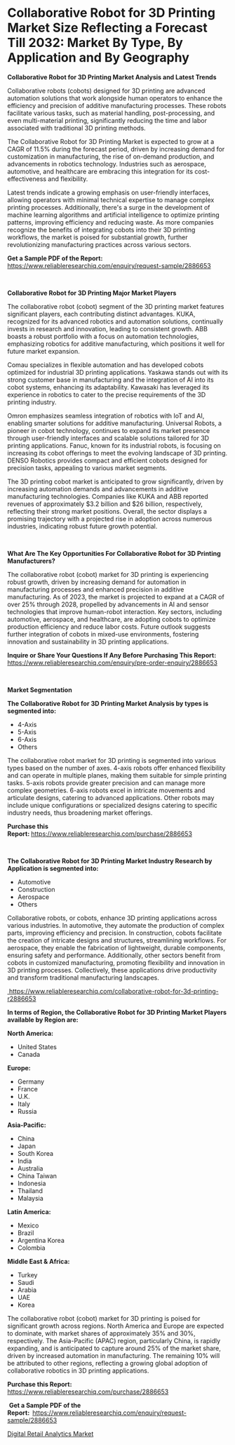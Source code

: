 <p><h1>Collaborative Robot for 3D Printing Market Size Reflecting a Forecast Till 2032: Market By Type, By Application and By Geography</h1></p><p><strong>Collaborative Robot for 3D Printing Market Analysis and Latest Trends</strong></p>
<p><p>Collaborative robots (cobots) designed for 3D printing are advanced automation solutions that work alongside human operators to enhance the efficiency and precision of additive manufacturing processes. These robots facilitate various tasks, such as material handling, post-processing, and even multi-material printing, significantly reducing the time and labor associated with traditional 3D printing methods. </p><p>The Collaborative Robot for 3D Printing Market is expected to grow at a CAGR of 11.5% during the forecast period, driven by increasing demand for customization in manufacturing, the rise of on-demand production, and advancements in robotics technology. Industries such as aerospace, automotive, and healthcare are embracing this integration for its cost-effectiveness and flexibility. </p><p>Latest trends indicate a growing emphasis on user-friendly interfaces, allowing operators with minimal technical expertise to manage complex printing processes. Additionally, there's a surge in the development of machine learning algorithms and artificial intelligence to optimize printing patterns, improving efficiency and reducing waste. As more companies recognize the benefits of integrating cobots into their 3D printing workflows, the market is poised for substantial growth, further revolutionizing manufacturing practices across various sectors.</p></p>
<p><strong>Get a Sample PDF of the Report:&nbsp;</strong> <a href="https://www.reliableresearchiq.com/enquiry/request-sample/2886653?utm_campaign=2456&utm_medium=2&utm_source=Github&utm_content=ia&utm_term=13032025&utm_id=collaborative-robot-for-3d-printing">https://www.reliableresearchiq.com/enquiry/request-sample/2886653</a></p>
<p>&nbsp;</p>
<p><strong>Collaborative Robot for 3D Printing Major Market Players</strong></p>
<p><p>The collaborative robot (cobot) segment of the 3D printing market features significant players, each contributing distinct advantages. KUKA, recognized for its advanced robotics and automation solutions, continually invests in research and innovation, leading to consistent growth. ABB boasts a robust portfolio with a focus on automation technologies, emphasizing robotics for additive manufacturing, which positions it well for future market expansion.</p><p>Comau specializes in flexible automation and has developed cobots optimized for industrial 3D printing applications. Yaskawa stands out with its strong customer base in manufacturing and the integration of AI into its cobot systems, enhancing its adaptability. Kawasaki has leveraged its experience in robotics to cater to the precise requirements of the 3D printing industry.</p><p>Omron emphasizes seamless integration of robotics with IoT and AI, enabling smarter solutions for additive manufacturing. Universal Robots, a pioneer in cobot technology, continues to expand its market presence through user-friendly interfaces and scalable solutions tailored for 3D printing applications. Fanuc, known for its industrial robots, is focusing on increasing its cobot offerings to meet the evolving landscape of 3D printing. DENSO Robotics provides compact and efficient cobots designed for precision tasks, appealing to various market segments.</p><p>The 3D printing cobot market is anticipated to grow significantly, driven by increasing automation demands and advancements in additive manufacturing technologies. Companies like KUKA and ABB reported revenues of approximately $3.2 billion and $26 billion, respectively, reflecting their strong market positions. Overall, the sector displays a promising trajectory with a projected rise in adoption across numerous industries, indicating robust future growth potential.</p></p>
<p>&nbsp;</p>
<p><strong>What Are The Key Opportunities For Collaborative Robot for 3D Printing Manufacturers?</strong></p>
<p><p>The collaborative robot (cobot) market for 3D printing is experiencing robust growth, driven by increasing demand for automation in manufacturing processes and enhanced precision in additive manufacturing. As of 2023, the market is projected to expand at a CAGR of over 25% through 2028, propelled by advancements in AI and sensor technologies that improve human-robot interaction. Key sectors, including automotive, aerospace, and healthcare, are adopting cobots to optimize production efficiency and reduce labor costs. Future outlook suggests further integration of cobots in mixed-use environments, fostering innovation and sustainability in 3D printing applications.</p></p>
<p><strong>Inquire or Share Your Questions If Any Before Purchasing This Report:</strong> <a href="https://www.reliableresearchiq.com/enquiry/pre-order-enquiry/2886653?utm_campaign=2456&utm_medium=2&utm_source=Github&utm_content=ia&utm_term=13032025&utm_id=collaborative-robot-for-3d-printing">https://www.reliableresearchiq.com/enquiry/pre-order-enquiry/2886653</a></p>
<p>&nbsp;</p>
<p><strong>Market Segmentation</strong></p>
<p><strong>The Collaborative Robot for 3D Printing Market Analysis by types is segmented into:</strong></p>
<p><ul><li>4-Axis</li><li>5-Axis</li><li>6-Axis</li><li>Others</li></ul></p>
<p><p>The collaborative robot market for 3D printing is segmented into various types based on the number of axes. 4-axis robots offer enhanced flexibility and can operate in multiple planes, making them suitable for simple printing tasks. 5-axis robots provide greater precision and can manage more complex geometries. 6-axis robots excel in intricate movements and articulate designs, catering to advanced applications. Other robots may include unique configurations or specialized designs catering to specific industry needs, thus broadening market offerings.</p></p>
<p><strong>Purchase this Report:&nbsp;</strong><a href="https://www.reliableresearchiq.com/purchase/2886653?utm_campaign=2456&utm_medium=2&utm_source=Github&utm_content=ia&utm_term=13032025&utm_id=collaborative-robot-for-3d-printing">https://www.reliableresearchiq.com/purchase/2886653</a></p>
<p>&nbsp;</p>
<p><strong>The Collaborative Robot for 3D Printing Market Industry Research by Application is segmented into:</strong></p>
<p><ul><li>Automotive</li><li>Construction</li><li>Aerospace</li><li>Others</li></ul></p>
<p><p>Collaborative robots, or cobots, enhance 3D printing applications across various industries. In automotive, they automate the production of complex parts, improving efficiency and precision. In construction, cobots facilitate the creation of intricate designs and structures, streamlining workflows. For aerospace, they enable the fabrication of lightweight, durable components, ensuring safety and performance. Additionally, other sectors benefit from cobots in customized manufacturing, promoting flexibility and innovation in 3D printing processes. Collectively, these applications drive productivity and transform traditional manufacturing landscapes.</p></p>
<p><a href="https://www.reliableresearchiq.com/collaborative-robot-for-3d-printing-r2886653?utm_campaign=2456&utm_medium=2&utm_source=Github&utm_content=ia&utm_term=13032025&utm_id=collaborative-robot-for-3d-printing">&nbsp;https://www.reliableresearchiq.com/collaborative-robot-for-3d-printing-r2886653</a></p>
<p><strong>In terms of Region, the Collaborative Robot for 3D Printing Market Players available by Region are:</strong></p>
<p>
    <p> <strong> North America: </strong>
        <ul>
            <li>United States</li>
            <li>Canada</li>
        </ul>
        </p> 
    <p> <strong> Europe: </strong>
        <ul>
            <li>Germany</li>
            <li>France</li>
            <li>U.K.</li>
            <li>Italy</li>
            <li>Russia</li>
        </ul>
        </p> 
    <p> <strong> Asia-Pacific: </strong>
        <ul>
            <li>China</li>
            <li>Japan</li>
            <li>South Korea</li>
            <li>India</li>
            <li>Australia</li>
            <li>China Taiwan</li>
            <li>Indonesia</li>
            <li>Thailand</li>
            <li>Malaysia</li>
        </ul>
        </p> 
    <p> <strong> Latin America: </strong>
        <ul>
            <li>Mexico</li>
            <li>Brazil</li>
            <li>Argentina Korea</li>
            <li>Colombia</li>
        </ul>
        </p> 
    <p> <strong> Middle East & Africa: </strong>
        <ul>
            <li>Turkey</li>
            <li>Saudi</li>
            <li>Arabia</li>
            <li>UAE</li>
            <li>Korea</li>
        </ul>
    </p>
    </p>
<p><p>The collaborative robot (cobot) market for 3D printing is poised for significant growth across regions. North America and Europe are expected to dominate, with market shares of approximately 35% and 30%, respectively. The Asia-Pacific (APAC) region, particularly China, is rapidly expanding, and is anticipated to capture around 25% of the market share, driven by increased automation in manufacturing. The remaining 10% will be attributed to other regions, reflecting a growing global adoption of collaborative robotics in 3D printing applications.</p></p>
<p><strong>Purchase this Report: </strong><a href="https://www.reliableresearchiq.com/purchase/2886653?utm_campaign=2456&utm_medium=2&utm_source=Github&utm_content=ia&utm_term=13032025&utm_id=collaborative-robot-for-3d-printing">https://www.reliableresearchiq.com/purchase/2886653</a></p>
<p>&nbsp;<strong>Get a Sample PDF of the Report:&nbsp;&nbsp;</strong><a href="https://www.reliableresearchiq.com/enquiry/request-sample/2886653?utm_campaign=2456&utm_medium=2&utm_source=Github&utm_content=ia&utm_term=13032025&utm_id=collaborative-robot-for-3d-printing">https://www.reliableresearchiq.com/enquiry/request-sample/2886653</a></p>
<p><strong></strong></p>
<p><p><a href="https://github.com/tambraunrue691969/Market-Research-Report-List-1/blob/main/digital-retail-analytics-market.md?utm_campaign=2456&utm_medium=2&utm_source=Github&utm_content=ia&utm_term=13032025&utm_id=collaborative-robot-for-3d-printing">Digital Retail Analytics Market</a></p></p>
